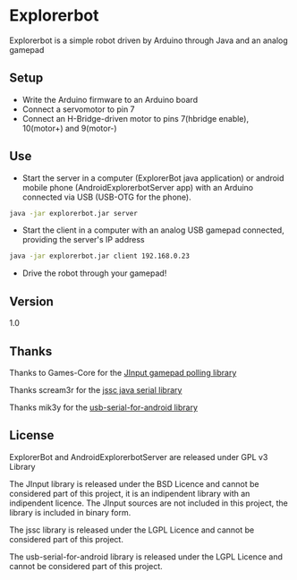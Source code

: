 Explorerbot
=========

Explorerbot is a simple robot driven by Arduino through Java and an analog gamepad

Setup
---
  - Write the Arduino firmware to an Arduino board
  - Connect a servomotor to pin 7
  - Connect an H-Bridge-driven motor to pins 7(hbridge enable), 10(motor+) and 9(motor-)

Use
---
  - Start the server in a computer (ExplorerBot java application) or android mobile phone (AndroidExplorerbotServer app) with an Arduino connected via USB (USB-OTG for the phone).
```sh
java -jar explorerbot.jar server
```
  - Start the client in a computer with an analog USB gamepad connected, providing the server's IP address
```sh
java -jar explorerbot.jar client 192.168.0.23
```
  - Drive the robot through your gamepad!


Version
----

1.0

Thanks
-----------

Thanks to Games-Core for the [JInput gamepad polling library](https://java.net/projects/jinput)

Thanks scream3r for the [jssc java serial library](https://code.google.com/p/java-simple-serial-connector/)

Thanks mik3y for the [usb-serial-for-android library](https://github.com/mik3y/usb-serial-for-android)


License
----

ExplorerBot and AndroidExplorerbotServer are released under GPL v3 Library

The JInput library is released under the BSD Licence and cannot be considered part of this project, it is an indipendent library with an indipendent licence. The JInput sources are not included in this project, the library is included in binary form.

The jssc library is released under the LGPL Licence and cannot be considered part of this project.

The usb-serial-for-android library is released under the LGPL Licence and cannot be considered part of this project.

